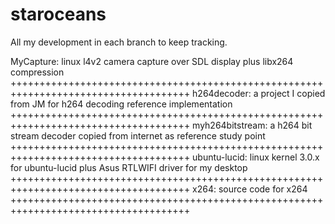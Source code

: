 staroceans
==========

All my development in each branch to keep tracking.

MyCapture:  linux l4v2 camera capture over SDL display plus libx264 compression
+++++++++++++++++++++++++++++++++++++++++++++++++++++++++++++++++++++++++++++++++++++
h264decoder:  a project I copied from JM for h264 decoding reference implementation
+++++++++++++++++++++++++++++++++++++++++++++++++++++++++++++++++++++++++++++++++++++
myh264bitstream:  a h264 bit stream decoder copied from internet as reference study point
+++++++++++++++++++++++++++++++++++++++++++++++++++++++++++++++++++++++++++++++++++++
ubuntu-lucid:  linux kernel 3.0.x for ubuntu-lucid plus Asus RTLWIFI driver for my desktop
+++++++++++++++++++++++++++++++++++++++++++++++++++++++++++++++++++++++++++++++++++++
x264:  source code for x264
+++++++++++++++++++++++++++++++++++++++++++++++++++++++++++++++++++++++++++++++++++++
